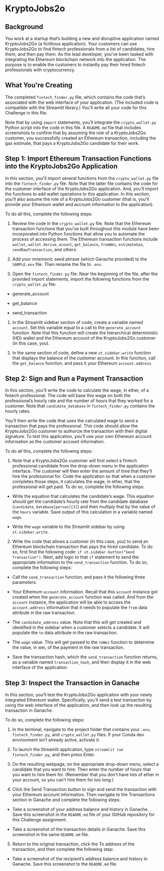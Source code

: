 # KryptoJobs2o

## Background
You work at a startup that’s building a new and disruptive application named KryptoJobs2Go (a fictitious application). Your customers can use KryptoJobs2Go to find fintech professionals from a list of candidates, hire them, and then pay them. As the lead developer, you’ve been tasked with integrating the Ethereum blockchain network into the application. The purpose is to enable the customers to instantly pay their hired fintech professionals with cryptocurrency.

## What You're Creating
The completed `fintech_finder.py` file, which contains the code that’s associated with the web interface of your application. (The included code is compatible with the Streamlit library.) You’ll write all your code for this Challenge in this file.

Note that by using `import` statements, you’ll integrate the `crypto_wallet.py` Python script into the code in this file.
A `README.md` file that includes screenshots to confirm that by assuming the role of a KryptoJobs2Go customer, you successfully created an Ethereum transaction, including the gas estimate, that pays a KryptoJobs2Go candidate for their work.


## Step 1: Import Ethereum Transaction Functions into the KryptoJobs2Go Application
In this section, you'll import several functions from the `crypto_wallet.py` file into the `fintech_finder.py` file. Note that the latter file contains the code for the customer interface of the KryptoJobs2Go application. And, you’ll import the functions to add wallet operations to this application. In this section, you’ll also assume the role of a KryptoJobs2Go customer (that is, you’ll provide your Ethereum wallet and account information to the application).

To do all this, complete the following steps:

 1) Review the code in the `crypto_wallet.py` file. Note that the Ethereum transaction functions that you’ve built throughout this module have been incorporated into Python functions that allow you to automate the process of accessing them. The Ethereum transaction functions include `wallet`, `wallet.derive_acount`, `get_balance`, `fromWei`, `estimateGas`, `sendRawTransaction`, and others.

2) Add your mnemonic seed phrase (which Ganache provided) to the `SAMPLE.env` file. Then rename the file to `.env`.

3) Open the `fintech_finder.py` file. Near the beginning of the file, after the provided import statements, import the following functions from the `crypto_wallet.py` file:

- generate_account

- get_balance

- send_transaction

1) In the Streamlit sidebar section of code, create a variable named `account`. Set this variable equal to a call to the `generate_account` function. Note that this function will create the hierarchical deterministic (HD) wallet and the Ethereum account of the KryptoJobs2Go customer (in this case, you).

2) In the same section of code, define a new `st.sidebar.write` function that displays the balance of the customer account. In this function, call the `get_balance` function, and pass it your Ethereum `account.address`.


## Step 2: Sign and Run a Payment Transaction
In this section, you'll write the code to calculate the wage, in ether, of a fintech professional. The code will base this wage on both the professional’s hourly rate and the number of hours that they worked for a customer. Note that `candidate_database` in `fintech_finder.py` contains the hourly rates.

You’ll then write the code that uses the calculated wage to send a transaction that pays the professional. This code should allow the KryptoJobs2Go customer to authorize the transaction with their digital signature. To test this application, you’ll use your own Ethereum account information as the customer account information.

To do all this, complete the following steps:

1) Note that a KryptoJobs2Go customer will first select a fintech professional candidate from the drop-down menu in the application interface. The customer will then enter the amount of time that they’ll hire the professional for. Code the application so that when a customer completes those steps, it calculates the wage, in ether, that the professional will get paid. To do so, complete the following steps:

- Write the equation that calculates the candidate’s wage. This equation should get the candidate’s hourly rate from the candidate database (`candidate_database[person][3]`) and then multiply that by the value of the `hours` variable. Save output of this calculation in a variable named `wage`.

- Write the `wage` variable to the Streamlit sidebar by using `st.sidebar.write`.

2) Write the code that allows a customer (in this case, you) to send an Ethereum blockchain transaction that pays the hired candidate. To do so, first find the following code: `if st.sidebar.button("Send Transaction")`. Next, add logic to that `if` statement to send the appropriate information to the `send_transaction` function. To do so, complete the following steps:

- Call the `send_transaction` function, and pass it the following three parameters:
  
- Your Ethereum `account` information. Recall that this `account` instance got created when the `generate_account` function was called. And from the `account` instance, the application will be able to access the `account.address` information that it needs to populate the `from` data attribute in the raw transaction.

- The `candidate_address` value. Note that this will get created and identified in the sidebar when a customer selects a candidate. It will populate the `to` data attribute in the raw transaction.

- The `wage` value. This will get passed to the `toWei` function to determine the value, in wei, of the payment in the raw transaction.

- Save the transaction hash, which the `send_transaction` function returns, as a variable named `transaction_hash`, and then display it in the web interface of the application.

## Step 3: Inspect the Transaction in Ganache
In this section, you’ll test the KryptoJobs2Go application with your newly integrated Ethereum wallet. Specifically, you’ll send a test transaction by using the web interface of the application, and then look up the resulting transaction in Ganache.

To do so, complete the following steps:

1) In the terminal, navigate to the project folder that contains your `.env`, `fintech_finder.py`, and `crypto_wallet.py` files. If your Conda dev environment isn’t already active, activate it.

2) To launch the Streamlit application, type `streamlit run fintech_finder.py`, and then press Enter.

3) On the resulting webpage, on the appropriate drop-down menu, select a candidate that you want to hire. Then enter the number of hours that you want to hire them for. (Remember that you don’t have lots of ether in your account, so you can’t hire them for too long.)

4) Click the Send Transaction button to sign and send the transaction with your Ethereum account information. Then navigate to the Transactions section in Ganache and complete the following steps:

- Take a screenshot of your address balance and history in Ganache. Save this screenshot in the `README.md` file of your GitHub repository for this Challenge assignment.

- Take a screenshot of the transaction details in Ganache. Save this screenshot in the same `README.md` file.

5) Return to the original transaction, click the To address of the transaction, and then complete the following step:

- Take a screenshot of the recipient’s address balance and history in Ganache. Save this screenshot to the `README.md` file.
